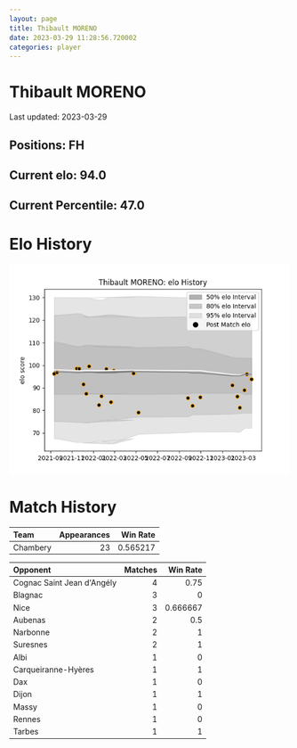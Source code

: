 ```yaml
---  
layout: page  
title: Thibault MORENO  
date: 2023-03-29 11:28:56.720002  
categories: player  
---
```

# Thibault MORENO


Last updated: 2023-03-29
## Positions: FH

## Current elo: 94.0

## Current Percentile: 47.0

# Elo History


![elo history](history_ThibaultMORENO.png)
# Match History


| Team     |   Appearances |   Win Rate |
|:---------|--------------:|-----------:|
| Chambery |            23 |   0.565217 |

| Opponent                   |   Matches |   Win Rate |
|:---------------------------|----------:|-----------:|
| Cognac Saint Jean d'Angély |         4 |   0.75     |
| Blagnac                    |         3 |   0        |
| Nice                       |         3 |   0.666667 |
| Aubenas                    |         2 |   0.5      |
| Narbonne                   |         2 |   1        |
| Suresnes                   |         2 |   1        |
| Albi                       |         1 |   0        |
| Carqueiranne-Hyères        |         1 |   1        |
| Dax                        |         1 |   0        |
| Dijon                      |         1 |   1        |
| Massy                      |         1 |   0        |
| Rennes                     |         1 |   0        |
| Tarbes                     |         1 |   1        |